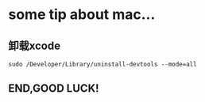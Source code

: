 some tip about mac...
=====================

卸载xcode
---------

    sudo /Developer/Library/uninstall-devtools --mode=all


END,GOOD LUCK!
--------------